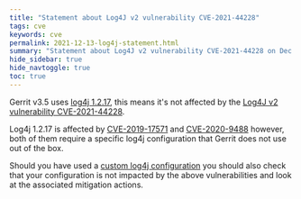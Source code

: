 ```yaml
---
title: "Statement about Log4J v2 vulnerability CVE-2021-44228"
tags: cve
keywords: cve
permalink: 2021-12-13-log4j-statement.html
summary: "Statement about Log4J v2 vulnerability CVE-2021-44228 on Dec 13, 2021"
hide_sidebar: true
hide_navtoggle: true
toc: true
---
```


Gerrit v3.5 uses [log4j 1.2.17](https://gerrit.googlesource.com/gerrit/+/refs/heads/stable-3.5/WORKSPACE#278),
this means it's not affected by the [Log4J v2 vulnerability CVE-2021-44228](https://nvd.nist.gov/vuln/detail/CVE-2021-44228).

Log4j 1.2.17 is affected by [CVE-2019-17571](https://nvd.nist.gov/vuln/detail/CVE-2019-17571)
and [CVE-2020-9488](https://nvd.nist.gov/vuln/detail/CVE-2020-9488) however,
both of them require a specific log4j configuration that Gerrit does not use out
of the box.

Should you have used a [custom log4j configuration](https://gerrit-documentation.storage.googleapis.com/Documentation/3.5.1/config-gerrit.html#container.javaOptions)
you should also check that your configuration is not impacted by the above
vulnerabilities and look at the associated mitigation actions.
